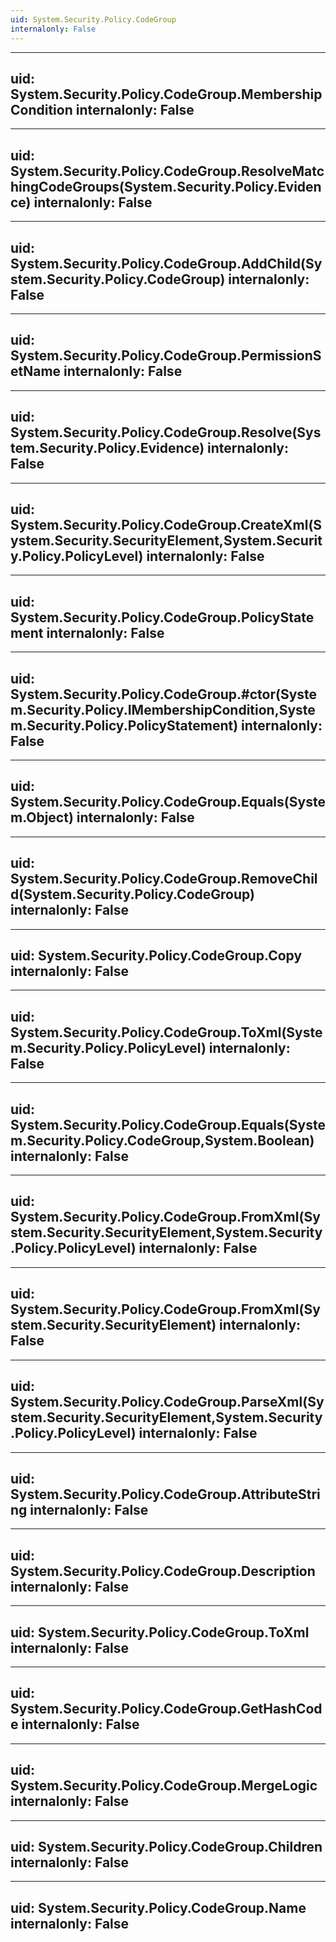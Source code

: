 ```yaml
---
uid: System.Security.Policy.CodeGroup
internalonly: False
---
```


---
uid: System.Security.Policy.CodeGroup.MembershipCondition
internalonly: False
---

---
uid: System.Security.Policy.CodeGroup.ResolveMatchingCodeGroups(System.Security.Policy.Evidence)
internalonly: False
---

---
uid: System.Security.Policy.CodeGroup.AddChild(System.Security.Policy.CodeGroup)
internalonly: False
---

---
uid: System.Security.Policy.CodeGroup.PermissionSetName
internalonly: False
---

---
uid: System.Security.Policy.CodeGroup.Resolve(System.Security.Policy.Evidence)
internalonly: False
---

---
uid: System.Security.Policy.CodeGroup.CreateXml(System.Security.SecurityElement,System.Security.Policy.PolicyLevel)
internalonly: False
---

---
uid: System.Security.Policy.CodeGroup.PolicyStatement
internalonly: False
---

---
uid: System.Security.Policy.CodeGroup.#ctor(System.Security.Policy.IMembershipCondition,System.Security.Policy.PolicyStatement)
internalonly: False
---

---
uid: System.Security.Policy.CodeGroup.Equals(System.Object)
internalonly: False
---

---
uid: System.Security.Policy.CodeGroup.RemoveChild(System.Security.Policy.CodeGroup)
internalonly: False
---

---
uid: System.Security.Policy.CodeGroup.Copy
internalonly: False
---

---
uid: System.Security.Policy.CodeGroup.ToXml(System.Security.Policy.PolicyLevel)
internalonly: False
---

---
uid: System.Security.Policy.CodeGroup.Equals(System.Security.Policy.CodeGroup,System.Boolean)
internalonly: False
---

---
uid: System.Security.Policy.CodeGroup.FromXml(System.Security.SecurityElement,System.Security.Policy.PolicyLevel)
internalonly: False
---

---
uid: System.Security.Policy.CodeGroup.FromXml(System.Security.SecurityElement)
internalonly: False
---

---
uid: System.Security.Policy.CodeGroup.ParseXml(System.Security.SecurityElement,System.Security.Policy.PolicyLevel)
internalonly: False
---

---
uid: System.Security.Policy.CodeGroup.AttributeString
internalonly: False
---

---
uid: System.Security.Policy.CodeGroup.Description
internalonly: False
---

---
uid: System.Security.Policy.CodeGroup.ToXml
internalonly: False
---

---
uid: System.Security.Policy.CodeGroup.GetHashCode
internalonly: False
---

---
uid: System.Security.Policy.CodeGroup.MergeLogic
internalonly: False
---

---
uid: System.Security.Policy.CodeGroup.Children
internalonly: False
---

---
uid: System.Security.Policy.CodeGroup.Name
internalonly: False
---
